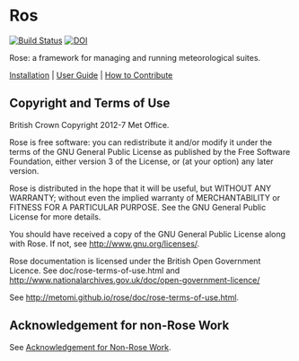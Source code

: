 # Ros

[![Build Status](https://travis-ci.org/metomi/rose.svg?branch=master)](https://travis-ci.org/metomi/rose)
[![DOI](https://zenodo.org/badge/6223866.svg)](https://zenodo.org/badge/latestdoi/6223866)

Rose: a framework for managing and running meteorological suites.

[Installation](http://metomi.github.io/rose/doc/rose-install.html) |
[User Guide](http://metomi.github.io/rose/) |
[How to Contribute](CONTRIBUTING.md)

## Copyright and Terms of Use

British Crown Copyright 2012-7 Met Office.

Rose is free software: you can redistribute it and/or modify
it under the terms of the GNU General Public License as published by
the Free Software Foundation, either version 3 of the License, or
(at your option) any later version.

Rose is distributed in the hope that it will be useful,
but WITHOUT ANY WARRANTY; without even the implied warranty of
MERCHANTABILITY or FITNESS FOR A PARTICULAR PURPOSE.  See the
GNU General Public License for more details.

You should have received a copy of the GNU General Public License
along with Rose. If not, see <http://www.gnu.org/licenses/>.

Rose documentation is licensed under the British Open Government
Licence. See doc/rose-terms-of-use.html and
<http://www.nationalarchives.gov.uk/doc/open-government-licence/>

See <http://metomi.github.io/rose/doc/rose-terms-of-use.html>.

## Acknowledgement for non-Rose Work

See [Acknowledgement for Non-Rose Work](ACKNOWLEDGEMENT.md).
